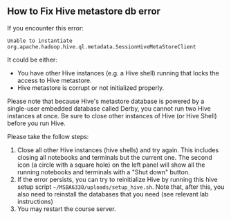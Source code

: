 ## How to Fix Hive metastore db error

If you encounter this error:

`Unable to instantiate org.apache.hadoop.hive.ql.metadata.SessionHiveMetaStoreClient`

It could be either:

- You have other Hive instances (e.g. a Hive shell) running that locks the access to Hive metastore.
- Hive metastore is corrupt or not initialized properly.
  
Please note that because Hive's metastore database is powered by a single-user embedded database called Derby, you cannot run two Hive instances at once. Be sure to close other instances of Hive (or Hive Shell) before you run Hive.


Please take the follow steps:

1. Close all other Hive instances (hive shells) and try again. This includes closing all notebooks and terminals but the current one. The second icon (a circle with a square hole) on the left panel will show all the running notebooks and terminals with a "Shut down" button.
2. If the error persists, you can try to reinitialize Hive by running this hive setup script `~/MSBA6330/uploads/setup_hive.sh`. Note that, after this, you also need to reinstall the databases that you need (see relevant lab instructions)
3. You may restart the course server.



